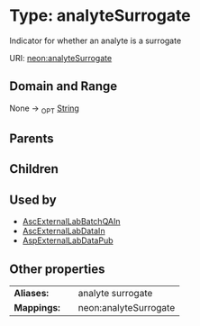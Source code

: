 
# Type: analyteSurrogate


Indicator for whether an analyte is a surrogate

URI: [neon:analyteSurrogate](https://data.neonscience.org/analyteSurrogate)


## Domain and Range

None ->  <sub>OPT</sub> [String](types/String.md)

## Parents


## Children


## Used by

 * [AscExternalLabBatchQAIn](AscExternalLabBatchQAIn.md)
 * [AscExternalLabDataIn](AscExternalLabDataIn.md)
 * [AspExternalLabDataPub](AspExternalLabDataPub.md)

## Other properties

|  |  |  |
| --- | --- | --- |
| **Aliases:** | | analyte surrogate |
| **Mappings:** | | neon:analyteSurrogate |

